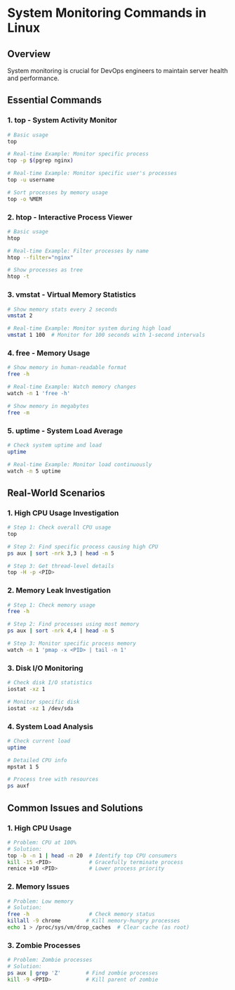# System Monitoring Commands in Linux

## Overview
System monitoring is crucial for DevOps engineers to maintain server health and performance.

## Essential Commands

### 1. top - System Activity Monitor
```bash
# Basic usage
top

# Real-time Example: Monitor specific process
top -p $(pgrep nginx)

# Real-time Example: Monitor specific user's processes
top -u username

# Sort processes by memory usage
top -o %MEM
```

### 2. htop - Interactive Process Viewer
```bash
# Basic usage
htop

# Real-time Example: Filter processes by name
htop --filter="nginx"

# Show processes as tree
htop -t
```

### 3. vmstat - Virtual Memory Statistics
```bash
# Show memory stats every 2 seconds
vmstat 2

# Real-time Example: Monitor system during high load
vmstat 1 100  # Monitor for 100 seconds with 1-second intervals
```

### 4. free - Memory Usage
```bash
# Show memory in human-readable format
free -h

# Real-time Example: Watch memory changes
watch -n 1 'free -h'

# Show memory in megabytes
free -m
```

### 5. uptime - System Load Average
```bash
# Check system uptime and load
uptime

# Real-time Example: Monitor load continuously
watch -n 5 uptime
```

## Real-World Scenarios

### 1. High CPU Usage Investigation
```bash
# Step 1: Check overall CPU usage
top

# Step 2: Find specific process causing high CPU
ps aux | sort -nrk 3,3 | head -n 5

# Step 3: Get thread-level details
top -H -p <PID>
```

### 2. Memory Leak Investigation
```bash
# Step 1: Check memory usage
free -h

# Step 2: Find processes using most memory
ps aux | sort -nrk 4,4 | head -n 5

# Step 3: Monitor specific process memory
watch -n 1 'pmap -x <PID> | tail -n 1'
```

### 3. Disk I/O Monitoring
```bash
# Check disk I/O statistics
iostat -xz 1

# Monitor specific disk
iostat -xz 1 /dev/sda
```

### 4. System Load Analysis
```bash
# Check current load
uptime

# Detailed CPU info
mpstat 1 5

# Process tree with resources
ps auxf
```

## Common Issues and Solutions

### 1. High CPU Usage
```bash
# Problem: CPU at 100%
# Solution:
top -b -n 1 | head -n 20  # Identify top CPU consumers
kill -15 <PID>            # Gracefully terminate process
renice +10 <PID>          # Lower process priority
```

### 2. Memory Issues
```bash
# Problem: Low memory
# Solution:
free -h                   # Check memory status
killall -9 chrome        # Kill memory-hungry processes
echo 1 > /proc/sys/vm/drop_caches  # Clear cache (as root)
```

### 3. Zombie Processes
```bash
# Problem: Zombie processes
# Solution:
ps aux | grep 'Z'        # Find zombie processes
kill -9 <PPID>           # Kill parent of zombie
```



